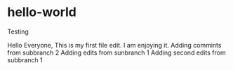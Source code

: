# hello-world
Testing

Hello Everyone,
This is my first file edit. I am enjoying it.
Adding commints from subbranch 2
Adding edits from sunbranch 1
Adding second edits from subbranch 1

